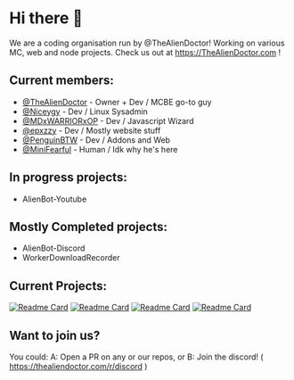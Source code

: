 # Hi there 👋

We are a coding organisation run by @TheAlienDoctor! Working on various MC, web and node projects. Check us out at https://TheAlienDoctor.com !


## Current members:

- [@TheAlienDoctor](https://github.com/thealiendoctor) - Owner + Dev / MCBE go-to guy
- [@Niceygy](https://github.com/niceygy) - Dev / Linux Sysadmin
- [@MDxWARRIORxOP](https://github.com/MDxWARRIORxOP) - Dev / Javascript Wizard
- [@epxzzy](https://github.com/epxzzy) - Dev / Mostly website stuff
- [@PenguinBTW](https://github.com/PenguinBTW) - Dev / Addons and Web
- [@MiniFearful](https://github.com/MiniFearful) - Human / Idk why he's here

## In progress projects:
- AlienBot-Youtube

  
## Mostly Completed projects:
- AlienBot-Discord
- WorkerDownloadRecorder
    
    
## Current Projects:
  [![Readme Card](https://github-readme-stats.vercel.app/api/pin/?username=ufo-studios&repo=thealiendoctor.com)](https://github.com/ufo-studios/thealiendoctor.com) [![Readme Card](https://github-readme-stats.vercel.app/api/pin/?username=ufo-studios&repo=AlienBot-Discord)](https://github.com/UFO-Studios/AlienBot-Discord) [![Readme Card](https://github-readme-stats.vercel.app/api/pin/?username=ufo-studios&repo=BDS-Companion)](https://github.com/UFO-Studios/bds-companion) [![Readme Card](https://github-readme-stats.vercel.app/api/pin/?username=ufo-studios&repo=WorkerDownloadRecorder)](https://github.com/UFO-Studios/WorkerDownloadRecorder)
    
    
## Want to join us?

 You could:
        A: Open a PR on any or our repos, or 
        B: Join the discord! ( https://thealiendoctor.com/r/discord )
        
